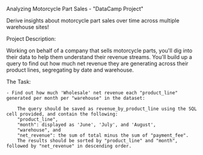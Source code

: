 Analyzing Motorcycle Part Sales - "DataCamp Project"

Derive insights about motorcycle part sales over time across multiple warehouse sites!


Project Description:

Working on behalf of a company that sells motorcycle parts, you'll dig into their data to help them understand their revenue streams. You'll build up a query to find out 
how much net revenue they are generating across their product lines, segregating by date and warehouse.

The Task:

	- Find out how much 'Wholesale' net revenue each "product_line" generated per month per "warehouse" in the dataset:
			
		The query should be saved as revenue_by_product_line using the SQL cell provided, and contain the following:
		"product_line",
		"month": displayed as 'June', 'July', and 'August',
		"warehouse", and
		"net_revenue": the sum of total minus the sum of "payment_fee".
		The results should be sorted by "product_line" and "month", followed by "net_revenue" in descending order.
	

